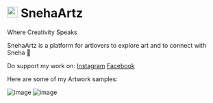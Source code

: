 <h1 float="left">
  <img src="https://scontent.fbbi5-1.fna.fbcdn.net/v/t1.6435-9/117105856_166214011730468_4761273717321414211_n.jpg?_nc_cat=102&ccb=1-5&_nc_sid=09cbfe&_nc_ohc=YGLX0V0rkoMAX_kCiM5&_nc_ht=scontent.fbbi5-1.fna&oh=9df08183f21440ffdd8925a42aed3ec4&oe=6195DCB1" width="25" alt="logo_of_SnehaArtz"> SnehaArtz
</h1>
Where Creativity Speaks 

SnehaArtz is a platform for artlovers to explore art and to connect with Sneha 🥰

Do support my work on:
[Instagram](https://instagram.com/snehasahoo97)
[Facebook](https://www.facebook.com/SnehaArtz/)

Here are some of my Artwork samples:

![image](https://user-images.githubusercontent.com/46858011/97068639-12161d80-15e7-11eb-9d64-ad22b698308e.png)
![image](https://user-images.githubusercontent.com/46858011/97068825-a9c83b80-15e8-11eb-8c8a-6830197fa10d.png)
